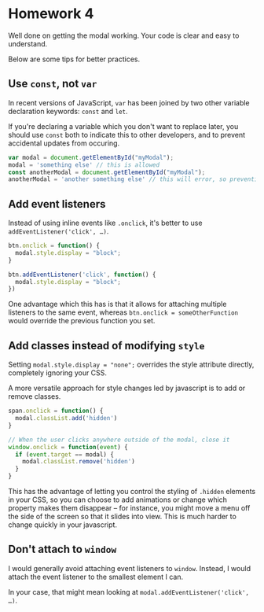 # Homework 4

Well done on getting the modal working.
Your code is clear and easy to understand.

Below are some tips for better practices.

## Use `const`, not `var`

In recent versions of JavaScript,
`var` has been joined by two other
variable declaration keywords: `const` and `let`.

If you're declaring a variable which you don't want to replace later,
you should use `const` both to indicate this to other developers,
and to prevent accidental updates from occuring.

```js
var modal = document.getElementById("myModal");
modal = 'something else' // this is allowed
const anotherModal = document.getElementById("myModal");
anotherModal = 'another something else' // this will error, so preventing accidental updates
```

## Add event listeners

Instead of using inline events like `.onclick`,
it's better to use `addEventListener('click', …)`.

```js
btn.onclick = function() {
  modal.style.display = "block";
}

btn.addEventListener('click', function() {
  modal.style.display = "block";
})
```

One advantage which this has is that it allows for attaching multiple
listeners to the same event,
whereas `btn.onclick = someOtherFunction` would override the previous function you set.

## Add classes instead of modifying `style`

Setting `modal.style.display = "none";` overrides the style attribute directly,
completely ignoring your CSS.

A more versatile approach for style changes led by javascript is to
add or remove classes.

```js
span.onclick = function() {
  modal.classList.add('hidden')
}

// When the user clicks anywhere outside of the modal, close it
window.onclick = function(event) {
  if (event.target == modal) {
    modal.classList.remove('hidden')
  }
}
```

This has the advantage of letting you control the styling of `.hidden` elements
in your CSS, so you can choose to add animations or change which property makes them disappear
– for instance, you might move a menu off the side of the screen so that it slides into view.
This is much harder to change quickly in your javascript.

## Don't attach to `window`

I would generally avoid attaching event listeners to `window`.
Instead, I would attach the event listener to the smallest
element I can.

In your case, that might mean looking at `modal.addEventListener('click', …)`.
